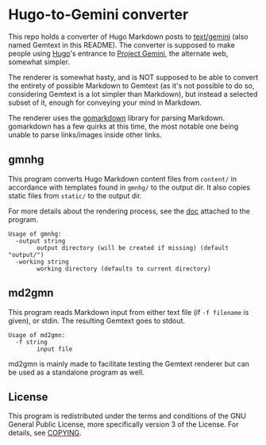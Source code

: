# Hugo-to-Gemini converter

This repo holds a converter of Hugo Markdown posts to
[text/gemini][Gemtext] (also named Gemtext in this README). The
converter is supposed to make people using [Hugo](https://gohugo.io)'s
entrance to [Project Gemini][Gemini], the alternate web, somewhat
simpler.

[Gemini]: https://gemini.circumlunar.space
[Gemtext]: https://gemini.circumlunar.space/docs/specification.html

The renderer is somewhat hasty, and is NOT supposed to be able to
convert the entirety of possible Markdown to Gemtext (as it's not
possible to do so, considering Gemtext is a lot simpler than Markdown),
but instead a selected subset of it, enough for conveying your mind in
Markdown.

The renderer uses the [gomarkdown][gomarkdown] library for parsing
Markdown. gomarkdown has a few quirks at this time, the most notable one
being unable to parse links/images inside other links.

[gomarkdown]: https://github.com/gomarkdown/markdown

## gmnhg

This program converts Hugo Markdown content files from `content/` in
accordance with templates found in `gmnhg/` to the output dir. It
also copies static files from `static/` to the output dir.

For more details about the rendering process, see the
[doc](cmd/gmnhg/main.go) attached to the program.

```
Usage of gmnhg:
  -output string
        output directory (will be created if missing) (default "output/")
  -working string
        working directory (defaults to current directory)
```

## md2gmn

This program reads Markdown input from either text file (if `-f
filename` is given), or stdin. The resulting Gemtext goes to stdout.

```
Usage of md2gmn:
  -f string
        input file
```

md2gmn is mainly made to facilitate testing the Gemtext renderer but
can be used as a standalone program as well.

## License

This program is redistributed under the terms and conditions of the GNU
General Public License, more specifically version 3 of the License. For
details, see [COPYING](COPYING).
